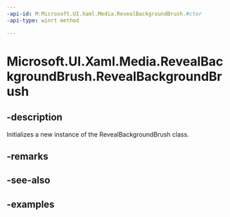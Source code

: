 ```yaml
---
-api-id: M:Microsoft.UI.Xaml.Media.RevealBackgroundBrush.#ctor
-api-type: winrt method

---
```

<!-- Method syntax.
public RevealBackgroundBrush.RevealBackgroundBrush()
-->

# Microsoft.UI.Xaml.Media.RevealBackgroundBrush.RevealBackgroundBrush


## -description

Initializes a new instance of the RevealBackgroundBrush class.


## -remarks


## -see-also


## -examples



